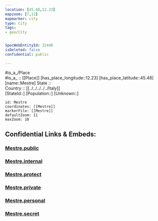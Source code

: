 ```yaml
---
location: [45.48,12.23] 
mapzoom: [7,12] 
mapmarker: city 
type: City
tags:
- geo/City


SpocWebEntityId: 32440
isDeleted: false
confidential: public

---
```

#is_a_/Place  
#is_a_ :: [[Place]] 
[has_place_longitude::12.23] 
[has_place_latitude::45.48] 
[name::Mestre] 
State ::  
Country :: [[../../../../../Italy]]  
[StateId::] 
[Population::] 
[Unknown::] 


```leaflet
id: Mestre
coordinates: [[Mestre]] 
markerFile: [[Mestre]] 
defaultZoom: 11 
maxZoom: 18
```


## Confidential Links & Embeds: 

### [Mestre.public](/_public/\Earth\Continent\Europe\Europe~South\Italy\regions~Italy\Veneto\Venezia.Province\CityMestre.public.md) 

### [Mestre.internal](/_internal/\Earth\Continent\Europe\Europe~South\Italy\regions~Italy\Veneto\Venezia.Province\CityMestre.internal.md) 

### [Mestre.protect](/_protect/\Earth\Continent\Europe\Europe~South\Italy\regions~Italy\Veneto\Venezia.Province\CityMestre.protect.md) 

### [Mestre.private](/_private/\Earth\Continent\Europe\Europe~South\Italy\regions~Italy\Veneto\Venezia.Province\CityMestre.private.md) 

### [Mestre.personal](/_personal/\Earth\Continent\Europe\Europe~South\Italy\regions~Italy\Veneto\Venezia.Province\CityMestre.personal.md) 

### [Mestre.secret](/_secret/\Earth\Continent\Europe\Europe~South\Italy\regions~Italy\Veneto\Venezia.Province\CityMestre.secret.md)

